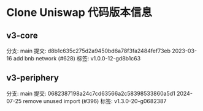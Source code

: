 # Clone Uniswap 代码版本信息

## v3-core
分支: main
提交: d8b1c635c275d2a9450bd6a78f3fa2484fef73eb 2023-03-16 add bnb network (#628)
标签: v1.0.0-12-gd8b1c63

## v3-periphery
分支: main
提交: 0682387198a24c7cd63566a2c58398533860a5d1 2024-07-25 remove unused import (#396)
标签: v1.3.0-20-g0682387
